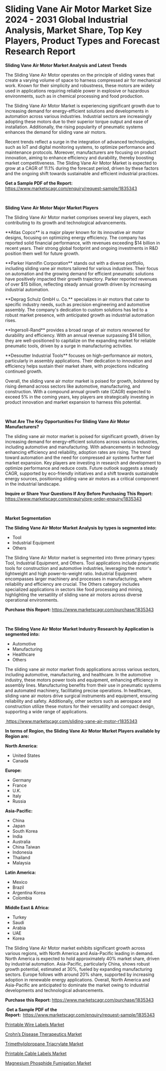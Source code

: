 <p><h1>Sliding Vane Air Motor Market Size 2024 - 2031 Global Industrial Analysis, Market Share, Top Key Players, Product Types and Forecast Research Report</h1></p><p><strong>Sliding Vane Air Motor Market Analysis and Latest Trends</strong></p>
<p><p>The Sliding Vane Air Motor operates on the principle of sliding vanes that create a varying volume of space to harness compressed air for mechanical work. Known for their simplicity and robustness, these motors are widely used in applications requiring reliable power in explosive or hazardous environments, such as in chemical processing and food production.</p><p>The Sliding Vane Air Motor Market is experiencing significant growth due to increasing demand for energy-efficient solutions and developments in automation across various industries. Industrial sectors are increasingly adopting these motors due to their superior torque output and ease of installation. Additionally, the rising popularity of pneumatic systems enhances the demand for sliding vane air motors.</p><p>Recent trends reflect a surge in the integration of advanced technologies, such as IoT and digital monitoring systems, to optimize performance and maintenance protocols. Moreover, manufacturers are focusing on product innovation, aiming to enhance efficiency and durability, thereby boosting market competitiveness. The Sliding Vane Air Motor Market is expected to grow at a CAGR of 11.1% during the forecast period, driven by these factors and the ongoing shift towards sustainable and efficient industrial practices.</p></p>
<p><strong>Get a Sample PDF of the Report:&nbsp;</strong> <a href="https://www.marketscagr.com/enquiry/request-sample/1835343?utm_campaign=1529&utm_medium=2&utm_source=Github&utm_content=ia&utm_term=16102024&utm_id=sliding-vane-air-motor">https://www.marketscagr.com/enquiry/request-sample/1835343</a></p>
<p>&nbsp;</p>
<p><strong>Sliding Vane Air Motor Major Market Players</strong></p>
<p><p>The Sliding Vane Air Motor market comprises several key players, each contributing to its growth and technological advancements. </p><p>**Atlas Copco** is a major player known for its innovative air motor designs, focusing on optimizing energy efficiency. The company has reported solid financial performance, with revenues exceeding $14 billion in recent years. Their strong global footprint and ongoing investments in R&D position them well for future growth.</p><p>**Parker Hannifin Corporation** stands out with a diverse portfolio, including sliding vane air motors tailored for various industries. Their focus on automation and the growing demand for efficient pneumatic solutions have positively impacted their growth trajectory. Parker reported revenues of over $15 billion, reflecting steady annual growth driven by increasing industrial automation.</p><p>**Deprag Schulz GmbH u. Co.** specializes in air motors that cater to specific industry needs, such as precision engineering and automotive assembly. The company's dedication to custom solutions has led to a robust market presence, with anticipated growth as industrial automation rises.</p><p>**Ingersoll-Rand** provides a broad range of air motors renowned for durability and efficiency. With an annual revenue surpassing $14 billion, they are well-positioned to capitalize on the expanding market for reliable pneumatic tools, driven by a surge in manufacturing activities.</p><p>**Desoutter Industrial Tools** focuses on high-performance air motors, particularly in assembly applications. Their dedication to innovation and efficiency helps sustain their market share, with projections indicating continued growth.</p><p>Overall, the sliding vane air motor market is poised for growth, bolstered by rising demand across sectors like automotive, manufacturing, and construction. With a compound annual growth rate (CAGR) expected to exceed 5% in the coming years, key players are strategically investing in product innovation and market expansion to harness this potential.</p></p>
<p>&nbsp;</p>
<p><strong>What Are The Key Opportunities For Sliding Vane Air Motor Manufacturers?</strong></p>
<p><p>The sliding vane air motor market is poised for significant growth, driven by increasing demand for energy-efficient solutions across various industries, including automotive and manufacturing. With advancements in technology enhancing efficiency and reliability, adoption rates are rising. The trend toward automation and the need for compressed air systems further fuel market expansion. Key players are investing in research and development to optimize performance and reduce costs. Future outlook suggests a steady CAGR, supported by eco-friendly initiatives and a shift towards sustainable energy sources, positioning sliding vane air motors as a critical component in the industrial landscape.</p></p>
<p><strong>Inquire or Share Your Questions If Any Before Purchasing This Report:</strong> <a href="https://www.marketscagr.com/enquiry/pre-order-enquiry/1835343?utm_campaign=1529&utm_medium=2&utm_source=Github&utm_content=ia&utm_term=16102024&utm_id=sliding-vane-air-motor">https://www.marketscagr.com/enquiry/pre-order-enquiry/1835343</a></p>
<p>&nbsp;</p>
<p><strong>Market Segmentation</strong></p>
<p><strong>The Sliding Vane Air Motor Market Analysis by types is segmented into:</strong></p>
<p><ul><li>Tool</li><li>Industrial Equipment</li><li>Others</li></ul></p>
<p><p>The Sliding Vane Air Motor market is segmented into three primary types: Tool, Industrial Equipment, and Others. Tool applications include pneumatic tools for construction and automotive industries, leveraging the motor's lightweight and high power-to-weight ratio. Industrial Equipment encompasses larger machinery and processes in manufacturing, where reliability and efficiency are crucial. The Others category includes specialized applications in sectors like food processing and mining, highlighting the versatility of sliding vane air motors across diverse operational environments.</p></p>
<p><strong>Purchase this Report:&nbsp;</strong><a href="https://www.marketscagr.com/purchase/1835343?utm_campaign=1529&utm_medium=2&utm_source=Github&utm_content=ia&utm_term=16102024&utm_id=sliding-vane-air-motor">https://www.marketscagr.com/purchase/1835343</a></p>
<p>&nbsp;</p>
<p><strong>The Sliding Vane Air Motor Market Industry Research by Application is segmented into:</strong></p>
<p><ul><li>Automotive</li><li>Manufacturing</li><li>Healthcare</li><li>Others</li></ul></p>
<p><p>The sliding vane air motor market finds applications across various sectors, including automotive, manufacturing, and healthcare. In the automotive industry, these motors power tools and equipment, enhancing efficiency in assembly lines. Manufacturing benefits from their use in pneumatic systems and automated machinery, facilitating precise operations. In healthcare, sliding vane air motors drive surgical instruments and equipment, ensuring reliability and safety. Additionally, other sectors such as aerospace and construction utilize these motors for their versatility and compact design, supporting a wide range of applications.</p></p>
<p><a href="https://www.marketscagr.com/sliding-vane-air-motor-r1835343?utm_campaign=1529&utm_medium=2&utm_source=Github&utm_content=ia&utm_term=16102024&utm_id=sliding-vane-air-motor">&nbsp;https://www.marketscagr.com/sliding-vane-air-motor-r1835343</a></p>
<p><strong>In terms of Region, the Sliding Vane Air Motor Market Players available by Region are:</strong></p>
<p>
    <p> <strong> North America: </strong>
        <ul>
            <li>United States</li>
            <li>Canada</li>
        </ul>
        </p> 
    <p> <strong> Europe: </strong>
        <ul>
            <li>Germany</li>
            <li>France</li>
            <li>U.K.</li>
            <li>Italy</li>
            <li>Russia</li>
        </ul>
        </p> 
    <p> <strong> Asia-Pacific: </strong>
        <ul>
            <li>China</li>
            <li>Japan</li>
            <li>South Korea</li>
            <li>India</li>
            <li>Australia</li>
            <li>China Taiwan</li>
            <li>Indonesia</li>
            <li>Thailand</li>
            <li>Malaysia</li>
        </ul>
        </p> 
    <p> <strong> Latin America: </strong>
        <ul>
            <li>Mexico</li>
            <li>Brazil</li>
            <li>Argentina Korea</li>
            <li>Colombia</li>
        </ul>
        </p> 
    <p> <strong> Middle East & Africa: </strong>
        <ul>
            <li>Turkey</li>
            <li>Saudi</li>
            <li>Arabia</li>
            <li>UAE</li>
            <li>Korea</li>
        </ul>
    </p>
    </p>
<p><p>The Sliding Vane Air Motor market exhibits significant growth across various regions, with North America and Asia-Pacific leading in demand. North America is expected to hold approximately 40% market share, driven by industrial automation. Asia-Pacific, particularly China, shows robust growth potential, estimated at 30%, fueled by expanding manufacturing sectors. Europe follows with around 20% share, supported by increasing adoption in renewable energy applications. Overall, North America and Asia-Pacific are anticipated to dominate the market owing to industrial developments and technological advancements.</p></p>
<p><strong>Purchase this Report: </strong><a href="https://www.marketscagr.com/purchase/1835343?utm_campaign=1529&utm_medium=2&utm_source=Github&utm_content=ia&utm_term=16102024&utm_id=sliding-vane-air-motor">https://www.marketscagr.com/purchase/1835343</a></p>
<p>&nbsp;<strong>Get a Sample PDF of the Report:&nbsp;&nbsp;</strong><a href="https://www.marketscagr.com/enquiry/request-sample/1835343?utm_campaign=1529&utm_medium=2&utm_source=Github&utm_content=ia&utm_term=16102024&utm_id=sliding-vane-air-motor">https://www.marketscagr.com/enquiry/request-sample/1835343</a></p>
<p><strong></strong></p>
<p><p><a href="https://www.linkedin.com/pulse/market-forecasting-change-global-printable-wire-labels-dynamics-itbde?utm_campaign=1529&utm_medium=2&utm_source=Github&utm_content=ia&utm_term=16102024&utm_id=sliding-vane-air-motor">Printable Wire Labels Market</a></p><p><a href="https://github.com/Chiragrp22/Market-Research-Report-List-6/blob/main/crohns-disease-therapeutics-market.md?utm_campaign=1529&utm_medium=2&utm_source=Github&utm_content=ia&utm_term=16102024&utm_id=sliding-vane-air-motor">Crohn’s Disease Therapeutics Market</a></p><p><a href="https://www.linkedin.com/pulse/global-trimethylolpropane-triacrylate-market-pulse-brhye?utm_campaign=1529&utm_medium=2&utm_source=Github&utm_content=ia&utm_term=16102024&utm_id=sliding-vane-air-motor">Trimethylolpropane Triacrylate Market</a></p><p><a href="https://www.linkedin.com/pulse/global-printable-cable-labels-market-focus-application-end-use-yfave?utm_campaign=1529&utm_medium=2&utm_source=Github&utm_content=ia&utm_term=16102024&utm_id=sliding-vane-air-motor">Printable Cable Labels Market</a></p><p><a href="https://www.linkedin.com/pulse/magnesium-phosphide-fumigation-market-overview-forecast-2024-w3iwe?utm_campaign=1529&utm_medium=2&utm_source=Github&utm_content=ia&utm_term=16102024&utm_id=sliding-vane-air-motor">Magnesium Phosphide Fumigation Market</a></p></p>
